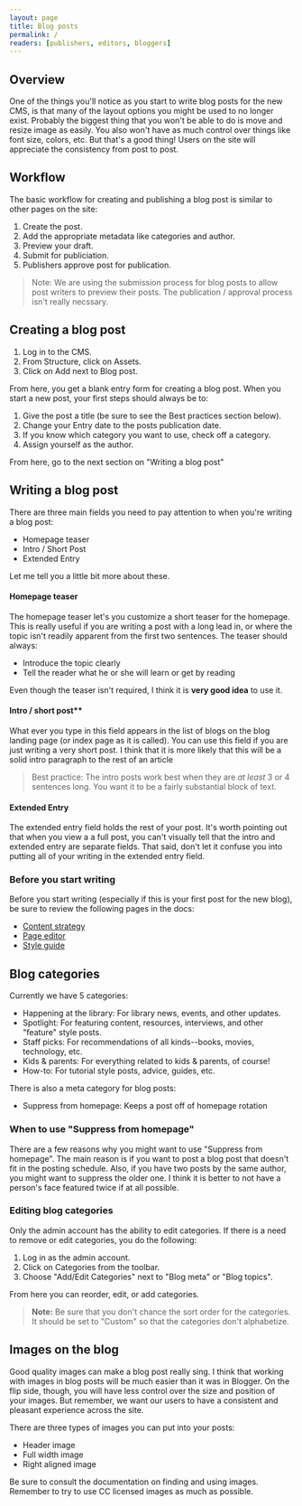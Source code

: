 ```yaml
---
layout: page
title: Blog posts
permalink: /
readers: [publishers, editors, bloggers]
---
```


## Overview

One of the things you'll notice as you start to write blog posts for the new CMS, is that many of the layout options you might be used to no longer exist. Probably the biggest thing that you won't be able to do is move and resize image as easily. You also won't have as much control over things like font size, colors, etc. But that's a good thing! Users on the site will appreciate the consistency from post to post.

## Workflow

The basic workflow for creating and publishing a blog post is similar to other pages on the site:

1. Create the post.
2. Add the appropriate metadata like categories and author.
3. Preview your draft.
4. Submit for publiciation.
5. Publishers approve post for publication.

> Note: We are using the submission process for blog posts to allow post writers to preview their posts. The publication / approval process isn't really necssary.

## Creating a blog post

1. Log in to the CMS.
2. From Structure, click on Assets.
3. Click on Add next to Blog post.

From here, you get a blank entry form for creating a blog post. When you start a new post, your first steps should always be to:

1. Give the post a title (be sure to see the Best practices section below).
2. Change your Entry date to the posts publication date.
4. If you know which category you want to use, check off a category.
3. Assign yourself as the author.

From here, go to the next section on "Writing a blog post"

## Writing a blog post

There are three main fields you need to pay attention to when you're writing a blog post:

- Homepage teaser
- Intro / Short Post
- Extended Entry

Let me tell you a little bit more about these.

#### Homepage teaser

The homepage teaser let's you customize a short teaser for the homepage. This is really useful if you are writing a post with a long lead in, or where the topic isn't readily apparent from the first two sentences. The teaser should always:

- Introduce the topic clearly
- Tell the reader what he or she will learn or get by reading

Even though the teaser isn't required, I think it is **very good idea** to use it.

#### Intro / short post**

What ever you type in this field appears in the list of blogs on the blog landing page (or index page as it is called). You can use this field if you are just writing a very short post. I think that it is more likely that this will be a solid intro paragraph to the rest of an article

> Best practice: The intro posts work best when they are *at least* 3 or 4 sentences long. You want it to be a fairly substantial block of text.

#### Extended Entry

The extended entry field holds the rest of your post. It's worth pointing out that when you view a a full post, you can't visually tell that the intro and extended entry are separate fields. That said, don't let it confuse you into putting all of your writing in the extended entry field.

### Before you start writing

Before you start writing (especially if this is your first post for the new blog), be sure to review the following pages in the docs:

- [Content strategy](/content-strategy/)
- [Page editor](/page-editor/)
- [Style guide](/style-guide/)

## Blog categories

Currently we have 5 categories:

- Happening at the library: For library news, events, and other updates.
- Spotlight: For featuring content, resources, interviews, and other "feature" style posts.
- Staff picks: For recommendations of all kinds--books, movies, technology, etc.
- Kids & parents: For everything related to kids & parents, of course!
- How-to: For tutorial style posts, advice, guides, etc. 

There is also a meta category for blog posts:

- Suppress from homepage: Keeps a post off of homepage rotation

### When to use "Suppress from homepage"

There are a few reasons why you might want to use "Suppress from homepage". The main reason is if you want to post a blog post that doesn't fit in the posting schedule. Also, if you have two posts by the same author, you might want to suppress the older one. I think it is better to not have a person's face featured twice if at all possible.

### Editing blog categories

Only the admin account has the ability to edit categories. If there is a need to remove or edit categories, you do the following:

1. Log in as the admin account.
2. Click on Categories from the toolbar.
3. Choose "Add/Edit Categories" next to "Blog meta" or "Blog topics".

From here you can reorder, edit, or add categories. 

> **Note:** Be sure that you don't chance the sort order for the categories. It should be set to "Custom" so that the categories don't alphabetize.

## Images on the blog

Good quality images can make a blog post really sing. I think that working with images in blog posts will be much easier than it was in Blogger. On the flip side, though, you will have less control over the size and position of your images. But remember, we want our users to have a consistent and pleasant experience across the site.

There are three types of images you can put into your posts:

- Header image
- Full width image
- Right aligned image

Be sure to consult the documentation on finding and using images. Remember to try to use CC licensed images as much as possible.